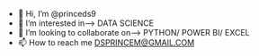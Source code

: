 - 👋 Hi, I’m @princeds9
- 👀 I’m interested in--> DATA SCIENCE
- 💞️ I’m looking to collaborate on--> PYTHON/ POWER BI/ EXCEL
- 📫 How to reach me DSPRINCEM@GMAIL.COM

<!---
princeds9/princeds9 is a ✨ special ✨ repository because its `README.md` (this file) appears on your GitHub profile.
You can click the Preview link to take a look at your changes.
--->
